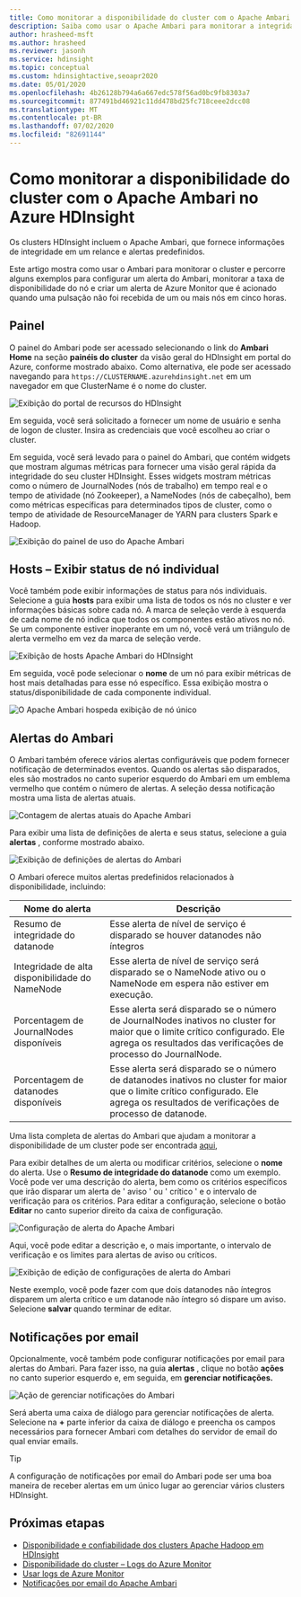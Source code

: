 ```yaml
---
title: Como monitorar a disponibilidade do cluster com o Apache Ambari no Azure HDInsight
description: Saiba como usar o Apache Ambari para monitorar a integridade e a disponibilidade do cluster.
author: hrasheed-msft
ms.author: hrasheed
ms.reviewer: jasonh
ms.service: hdinsight
ms.topic: conceptual
ms.custom: hdinsightactive,seoapr2020
ms.date: 05/01/2020
ms.openlocfilehash: 4b26128b794a6a667edc578f56ad0bc9fb8303a7
ms.sourcegitcommit: 877491bd46921c11dd478bd25fc718ceee2dcc08
ms.translationtype: MT
ms.contentlocale: pt-BR
ms.lasthandoff: 07/02/2020
ms.locfileid: "82691144"
---
```

# <a name="how-to-monitor-cluster-availability-with-apache-ambari-in-azure-hdinsight"></a>Como monitorar a disponibilidade do cluster com o Apache Ambari no Azure HDInsight

Os clusters HDInsight incluem o Apache Ambari, que fornece informações de integridade em um relance e alertas predefinidos.

Este artigo mostra como usar o Ambari para monitorar o cluster e percorre alguns exemplos para configurar um alerta do Ambari, monitorar a taxa de disponibilidade do nó e criar um alerta de Azure Monitor que é acionado quando uma pulsação não foi recebida de um ou mais nós em cinco horas.

## <a name="dashboard"></a>Painel

O painel do Ambari pode ser acessado selecionando o link do **Ambari Home** na seção **painéis do cluster** da visão geral do HDInsight em portal do Azure, conforme mostrado abaixo. Como alternativa, ele pode ser acessado navegando para `https://CLUSTERNAME.azurehdinsight.net` em um navegador em que ClusterName é o nome do cluster.

![Exibição do portal de recursos do HDInsight](media/hdinsight-cluster-availability/azure-portal-dashboard-ambari.png)

Em seguida, você será solicitado a fornecer um nome de usuário e senha de logon de cluster. Insira as credenciais que você escolheu ao criar o cluster.

Em seguida, você será levado para o painel do Ambari, que contém widgets que mostram algumas métricas para fornecer uma visão geral rápida da integridade do seu cluster HDInsight. Esses widgets mostram métricas como o número de JournalNodes (nós de trabalho) em tempo real e o tempo de atividade (nó Zookeeper), a NameNodes (nós de cabeçalho), bem como métricas específicas para determinados tipos de cluster, como o tempo de atividade de ResourceManager de YARN para clusters Spark e Hadoop.

![Exibição do painel de uso do Apache Ambari](media/hdinsight-cluster-availability/apache-ambari-dashboard.png)

## <a name="hosts--view-individual-node-status"></a>Hosts – Exibir status de nó individual

Você também pode exibir informações de status para nós individuais. Selecione a guia **hosts** para exibir uma lista de todos os nós no cluster e ver informações básicas sobre cada nó. A marca de seleção verde à esquerda de cada nome de nó indica que todos os componentes estão ativos no nó. Se um componente estiver inoperante em um nó, você verá um triângulo de alerta vermelho em vez da marca de seleção verde.

![Exibição de hosts Apache Ambari do HDInsight](media/hdinsight-cluster-availability/apache-ambari-hosts1.png)

Em seguida, você pode selecionar o **nome** de um nó para exibir métricas de host mais detalhadas para esse nó específico. Essa exibição mostra o status/disponibilidade de cada componente individual.

![O Apache Ambari hospeda exibição de nó único](media/hdinsight-cluster-availability/apache-ambari-hosts-node.png)

## <a name="ambari-alerts"></a>Alertas do Ambari

O Ambari também oferece vários alertas configuráveis que podem fornecer notificação de determinados eventos. Quando os alertas são disparados, eles são mostrados no canto superior esquerdo do Ambari em um emblema vermelho que contém o número de alertas. A seleção dessa notificação mostra uma lista de alertas atuais.

![Contagem de alertas atuais do Apache Ambari](media/hdinsight-cluster-availability/apache-ambari-alerts.png)

Para exibir uma lista de definições de alerta e seus status, selecione a guia **alertas** , conforme mostrado abaixo.

![Exibição de definições de alertas do Ambari](media/hdinsight-cluster-availability/ambari-alerts-definitions.png)

O Ambari oferece muitos alertas predefinidos relacionados à disponibilidade, incluindo:

| Nome do alerta                        | Descrição   |
|---|---|
| Resumo de integridade do datanode           | Esse alerta de nível de serviço é disparado se houver datanodes não íntegros|
| Integridade de alta disponibilidade do NameNode | Esse alerta de nível de serviço será disparado se o NameNode ativo ou o NameNode em espera não estiver em execução.|
| Porcentagem de JournalNodes disponíveis    | Esse alerta será disparado se o número de JournalNodes inativos no cluster for maior que o limite crítico configurado. Ele agrega os resultados das verificações de processo do JournalNode. |
| Porcentagem de datanodes disponíveis       | Esse alerta será disparado se o número de datanodes inativos no cluster for maior que o limite crítico configurado. Ele agrega os resultados de verificações de processo de datanode.|

Uma lista completa de alertas do Ambari que ajudam a monitorar a disponibilidade de um cluster pode ser encontrada [aqui](https://docs.microsoft.com/azure/hdinsight/hdinsight-high-availability-linux#ambari-web-ui),

Para exibir detalhes de um alerta ou modificar critérios, selecione o **nome** do alerta. Use o **Resumo de integridade do datanode** como um exemplo. Você pode ver uma descrição do alerta, bem como os critérios específicos que irão disparar um alerta de ' aviso ' ou ' crítico ' e o intervalo de verificação para os critérios. Para editar a configuração, selecione o botão **Editar** no canto superior direito da caixa de configuração.

![Configuração de alerta do Apache Ambari](media/hdinsight-cluster-availability/ambari-alert-configuration.png)

Aqui, você pode editar a descrição e, o mais importante, o intervalo de verificação e os limites para alertas de aviso ou críticos.

![Exibição de edição de configurações de alerta do Ambari](media/hdinsight-cluster-availability/ambari-alert-configuration-edit.png)

Neste exemplo, você pode fazer com que dois datanodes não íntegros disparem um alerta crítico e um datanode não íntegro só dispare um aviso. Selecione **salvar** quando terminar de editar.

## <a name="email-notifications"></a>Notificações por email

Opcionalmente, você também pode configurar notificações por email para alertas do Ambari. Para fazer isso, na guia **alertas** , clique no botão **ações** no canto superior esquerdo e, em seguida, em **gerenciar notificações.**

![Ação de gerenciar notificações do Ambari](media/hdinsight-cluster-availability/ambari-manage-notifications.png)

Será aberta uma caixa de diálogo para gerenciar notificações de alerta. Selecione na **+** parte inferior da caixa de diálogo e preencha os campos necessários para fornecer Ambari com detalhes do servidor de email do qual enviar emails.

> [!TIP]
> A configuração de notificações por email do Ambari pode ser uma boa maneira de receber alertas em um único lugar ao gerenciar vários clusters HDInsight.

## <a name="next-steps"></a>Próximas etapas

- [Disponibilidade e confiabilidade dos clusters Apache Hadoop em HDInsight](hdinsight-high-availability-linux.md)
- [Disponibilidade do cluster – Logs do Azure Monitor](./cluster-availability-monitor-logs.md)
- [Usar logs de Azure Monitor](hdinsight-hadoop-oms-log-analytics-tutorial.md)
- [Notificações por email do Apache Ambari](apache-ambari-email.md)
